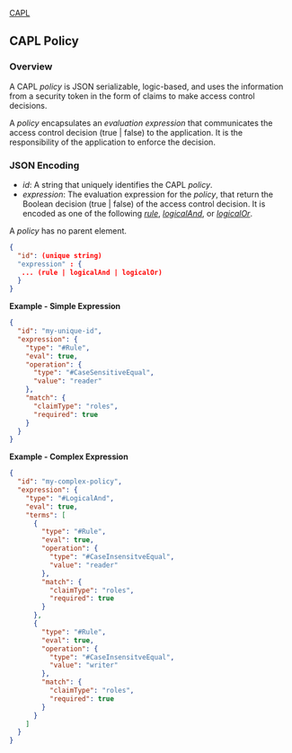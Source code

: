 [CAPL](../capl.md)

## CAPL Policy

### Overview

A CAPL *policy* is JSON serializable, logic-based, and uses the information from a security token in the form of claims to make access control decisions.

A *policy* encapsulates an *evaluation expression* that communicates the access control decision (true | false) to the application.  It is the responsibility of the application to enforce the decision.

### JSON Encoding

- *id*: A string that uniquely identifies the CAPL *policy*.
- *expression*: The evaluation expression for the *policy*, that return the Boolean decision (true | false) of the access control decision. It is encoded as one of the following *[rule](./rule.md)*, *[logicalAnd](./logicalconnective.md)*, or *[logicalOr](./logicalconnective.md)*.

A *policy* has no parent element.

```json
{
  "id": (unique string)
  "expression" : {
   ... (rule | logicalAnd | logicalOr)
  }
}
```

**Example - Simple Expression**

```json
{
  "id": "my-unique-id",
  "expression": {
    "type": "#Rule",
    "eval": true,
    "operation": {
      "type": "#CaseSensitiveEqual",
      "value": "reader"
    },
    "match": {
      "claimType": "roles",
      "required": true
    }
  }
}
```

**Example - Complex Expression**

```json
{
  "id": "my-complex-policy",
  "expression": {
    "type": "#LogicalAnd",
    "eval": true,
    "terms": [
      {
        "type": "#Rule",
        "eval": true,
        "operation": {
          "type": "#CaseInsensitveEqual",
          "value": "reader"
        },
        "match": {
          "claimType": "roles",
          "required": true
        }
      },
      {
        "type": "#Rule",
        "eval": true,
        "operation": {
          "type": "#CaseInsensitveEqual",
          "value": "writer"
        },
        "match": {
          "claimType": "roles",
          "required": true
        }
      }
    ]
  }
}
```
